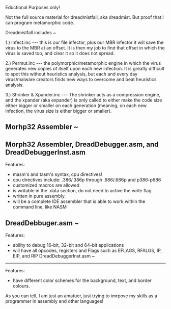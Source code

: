 
Eductional Purposes only!

Not the full source material for dreadmistfall, aka dreadmist.
But proof that I can program metamorphic code.


Dreadmistfall includes ~

1.) Infect.inc --- this is our file infector, plus our MBR infector it will save the virus to the MBR at an offset. It is then my job
  to find that offset in which the virus is saved too, and clear it so it does not spread. 

2.) Permut.inc --- the polymorphic/metamorphic engine in which the virus generates new copies of itself upon each new infection. 
  It is greatly difficult to spot this without heuristics analysis, but each and every day virus/malware creators finds new ways to 
  overcome and beat heuristics analysis.

 3.) Shrinker & Xpander.inc --- The shrinker acts as a compression engine, and the xpander (aka expander) is only called to either make 
  the code size either bigger or smaller on each generation (meaning, on each new infection, the virus size is either bigger or smaller).


Morhp32 Assembler ~
------------------------

Morph32 Assembler, DreadDebugger.asm, and DreadDebuggerInst.asm
-----------------------------------------------------------------------
Features: 
 - masm's and tasm's syntax, cpu directives!
 - cpu directives include: .386/.386p through .686/.686p and p386-p686
 - customized macros are allowed
 -  is writable in the .data section, do not need to active
the write flag
 - written in pure assembly.
 - will be a complete IDE assembler that is able to work within the command line, like NASM

DreadDebbuger.asm ~
-----------------------
Features:
  - ability to debug 16-bit, 32-bit and 64-bit applications
  - will have all opcodes, registers and Flags such as EFLAGS, RFALGS, IP, EIP, and RIP
 DreadDebuggerInst.asm ~
 -------------------------
 Features:
  - have different color schemes for the background, text, and border colours.


As you can tell, I am just an amatuer, just trying to imrpove my skills as a programmer in assembly and other languages!

